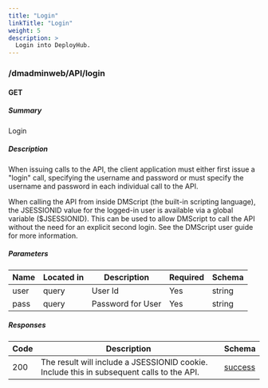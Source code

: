 ```yaml
---
title: "Login"
linkTitle: "Login"
weight: 5
description: >
  Login into DeployHub.
---
```


### /dmadminweb/API/login

#### GET

##### Summary

Login

##### Description

When issuing calls to the API, the client application must either first issue a "login" call, specifying the username and password or must specify the username and password in each individual call to the API.

When calling the API from inside DMScript (the built-in scripting language), the JSESSIONID value for the logged-in user is available via a global variable ($JSESSIONID). This can be used to allow DMScript to call the API without the need for an explicit second login. See the DMScript user guide for more information.

##### Parameters

| Name | Located in | Description | Required | Schema |
| ---- | ---------- | ----------- | -------- | ---- |
| user | query | User Id | Yes | string |
| pass | query | Password for User | Yes | string |

##### Responses

| Code | Description | Schema |
| ---- | ----------- | ------ |
| 200 | The result will include a JSESSIONID cookie. Include this in subsequent calls to the API. | [success](/restapi/models/#success) |
